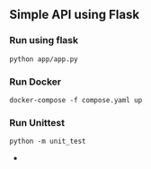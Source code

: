 ## Simple API using Flask

### Run using flask
`python app/app.py`

### Run Docker
`docker-compose -f compose.yaml up`

### Run Unittest
`python -m unit_test`


-